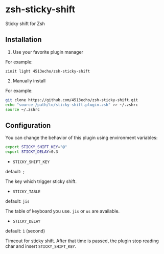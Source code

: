 # zsh-sticky-shift

Sticky shift for Zsh

## Installation

1. Use your favorite plugin manager

For example:

```sh:zinit
zinit light 4513echo/zsh-sticky-shift
```

2. Manually install

For example:

```sh
git clone https://github.com/4513echo/zsh-sticky-shift.git
echo "source /path/to/sticky-shift.plugin.zsh" >> ~/.zshrc
source ~/.zshrc
```

## Configuration

You can change the behavior of this plugin using environment variables:

```sh
export STICKY_SHIFT_KEY="@"
export STICKY_DELAY=0.3
```

- `STICKY_SHIFT_KEY`

default: `;`

The key which trigger sticky shift.

- `STICKY_TABLE`

default: `jis`

The table of keyboard you use. `jis` or `us` are available.

- `STICKY_DELAY`

default: `1` (second)

Timeout for sticky shift. After that time is passed, the plugin stop reading
char and insert `STICKY_SHIFT_KEY`.
